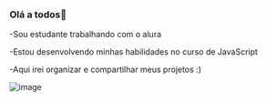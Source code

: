 ### Olá a todos👋
-Sou estudante trabalhando com o alura

-Estou desenvolvendo minhas habilidades no curso de JavaScript

-Aqui irei organizar e compartilhar meus projetos :)

![![image](https://github.com/GabrielFoons/GabrielFoons/assets/169939076/4acc2d26-7eb1-4284-bb0d-e377f5f22bdb)
](link)



<!--
**GabrielFoons/GabrielFoons** is a ✨ _special_ ✨ repository because its `README.md` (this file) appears on your GitHub profile.

Here are some ideas to get you started:

- 🔭  ...
- 🌱 I’m currently learning ...
- 👯 I’m looking to collaborate on ...
- 🤔 I’m looking for help with ...
- 💬 Ask me about ...
- 📫 How to reach me: ...
- 😄 Pronouns: ...
- ⚡ Fun fact: ...
-->
